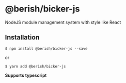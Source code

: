 # @berish/bicker-js

NodeJS module management system with style like React

## Installation

```
$ npm install @berish/bicker-js --save
```

or

```
$ yarn add @berish/bicker-js
```

**Supports typescript**